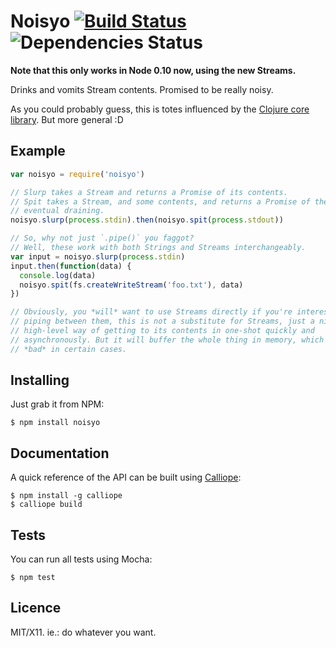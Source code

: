 # Noisyo [![Build Status](https://travis-ci.org/killdream/noisyo.png)](https://travis-ci.org/killdream/noisyo) ![Dependencies Status](https://david-dm.org/killdream/noisyo.png)

**Note that this only works in Node 0.10 now, using the new Streams.**

Drinks and vomits Stream contents. Promised to be really noisy.

As you could probably guess, this is totes influenced by the [Clojure core
library](http://clojuredocs.org/clojure_core/clojure.core/slurp). But more
general :D


## Example

```js
var noisyo = require('noisyo')

// Slurp takes a Stream and returns a Promise of its contents.
// Spit takes a Stream, and some contents, and returns a Promise of the
// eventual draining.
noisyo.slurp(process.stdin).then(noisyo.spit(process.stdout))

// So, why not just `.pipe()` you faggot?
// Well, these work with both Strings and Streams interchangeably.
var input = noisyo.slurp(process.stdin)
input.then(function(data) {
  console.log(data)
  noisyo.spit(fs.createWriteStream('foo.txt'), data)
})

// Obviously, you *will* want to use Streams directly if you're interested in
// piping between them, this is not a substitute for Streams, just a nice,
// high-level way of getting to its contents in one-shot quickly and
// asynchronously. But it will buffer the whole thing in memory, which might be
// *bad* in certain cases.
```


## Installing

Just grab it from NPM:

    $ npm install noisyo


## Documentation

A quick reference of the API can be built using [Calliope][]:

    $ npm install -g calliope
    $ calliope build


## Tests

You can run all tests using Mocha:

    $ npm test


## Licence

MIT/X11. ie.: do whatever you want.

[Calliope]: https://github.com/killdream/calliope
[es5-shim]: https://github.com/kriskowal/es5-shim

